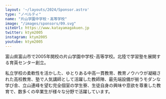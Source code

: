 ```yaml
---
layout: '~/layouts/2024/Sponsor.astro'
type: "ノベルティ"
name: "片山学園中学校・高等学校"
image: "/images/sponsors/09.svg"
siteUrl: https://www.katayamagakuen.jp
twitter: ktym2005
instagram: ktym2005
youtube: ktym2005
---
```


富山県富山市で2005年開校の片山学園中学校･高等学校。北陸で学習塾を展開する育英センター創立。

私立学校の柔軟性を活かした、ゆとりある中高一貫教育、教育ノウハウが凝縮された高校教育、塾で人気講師として活躍した教師陣、最先端設備が揃うモダンな学び舎、立山連峰を望む完全個室の学生寮、生徒自身の興味や意欲を尊重した教育で、数多くの卒業生が様々な分野で活躍しています。